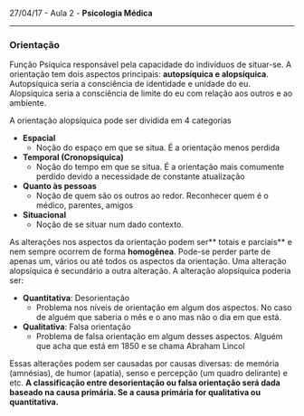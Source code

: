 27/04/17 - Aula 2 - **Psicologia Médica**

---

### Orientação

Função Psíquica responsável pela capacidade do indivíduos de situar-se. A orientação tem dois aspectos principais: **autopsíquica e alopsíquica**.  Autopsíquica seria a consciência de identidade e unidade do eu. Alopsíquica seria a consciência de limite do eu com relação aos outros e ao ambiente.

A orientação alopsíquica pode ser dividida em 4 categorias

* **Espacial**
  * Noção do espaço em que se situa. É a orientação menos perdida
* **Temporal \(Cronopsíquica\)**
  * Noção do tempo em que se situa. É a orientação mais comumente perdido devido a necessidade de constante atualização
* **Quanto às pessoas**
  * Noção de quem são os outros ao redor. Reconhecer quem é o médico, parentes, amigos
* **Situacional**
  * Noção de se situar num dado contexto.

As alterações nos aspectos da orientação podem ser** totais e parciais** e nem sempre ocorrem de forma **homogênea**. Pode-se perder parte de apenas um, vários ou até todos os aspectos da orientação. Uma alteração alopsíquica é secundário a outra alteração. A alteração alopsíquica poderia ser:

* **Quantitativa**: Desorientação
  * Problema nos níveis de orientação em algum dos aspectos. No caso de alguém que saberia o mês e o ano mas não o dia em que está.
* **Qualitativa**: Falsa orientação
  * Problema de falsa orientação em algum desses aspectos. Alguém que acha que está em 1850 e se chama Abraham Lincol

Essas alterações podem ser causadas por causas diversas: de memória \(amnésias\), de humor \(apatia\), senso e percepção \(um quadro delirante\) e etc. **A classificação entre desorientação ou falsa orientação será dada baseado na causa primária. Se a causa primária for qualitativa ou quantitativa.**



